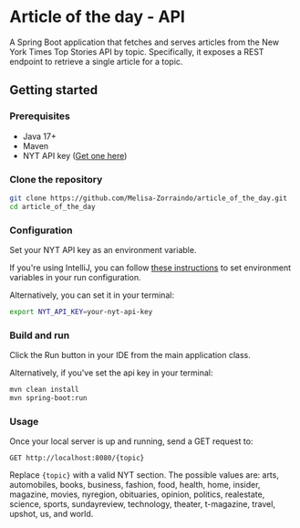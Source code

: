 # Article of the day - API

A Spring Boot application that fetches and serves articles from the New York Times Top Stories API by topic.
Specifically, it exposes a REST endpoint to retrieve a single article for a topic.

## Getting started

### Prerequisites

- Java 17+
- Maven
- NYT API key ([Get one here](https://developer.nytimes.com/))

### Clone the repository

```sh
git clone https://github.com/Melisa-Zorraindo/article_of_the_day.git
cd article_of_the_day
```

### Configuration

Set your NYT API key as an environment variable.

If you're using IntelliJ, you can follow [these instructions](https://www.jetbrains.com/help/idea/program-arguments-and-environment-variables.html)
to set environment variables in your run configuration.

Alternatively, you can set it in your terminal:

```sh
export NYT_API_KEY=your-nyt-api-key
```

### Build and run

Click the Run button in your IDE from the main application class.

Alternatively, if you've set the api key in your terminal:

```sh
mvn clean install
mvn spring-boot:run
```


### Usage

Once your local server is up and running, send a GET request to:

```
GET http://localhost:8080/{topic}
```

Replace `{topic}` with a valid NYT section. The possible values are: arts, automobiles, books, business, fashion, food,
health, home, insider, magazine, movies, nyregion, obituaries, opinion, politics, realestate, science, sports,
sundayreview, technology, theater, t-magazine, travel, upshot, us, and world.